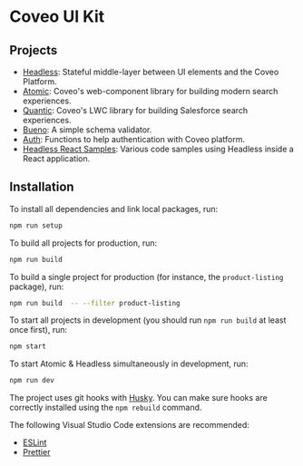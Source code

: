# Coveo UI Kit

## Projects

- [Headless](packages/headless): Stateful middle-layer between UI elements and the Coveo Platform.
- [Atomic](packages/atomic): Coveo's web-component library for building modern search experiences.
- [Quantic](packages/quantic): Coveo's LWC library for building Salesforce search experiences.
- [Bueno](packages/bueno): A simple schema validator.
- [Auth](packages/auth): Functions to help authentication with Coveo platform.
- [Headless React Samples](packages/samples/headless-react): Various code samples using Headless inside a React application.

## Installation

To install all dependencies and link local packages, run:

```sh
npm run setup
```

To build all projects for production, run:

```sh
npm run build
```

To build a single project for production (for instance, the `product-listing` package), run:

```sh
npm run build  -- --filter product-listing
```

To start all projects in development (you should run `npm run build` at least once first), run:

```sh
npm start
```

To start Atomic & Headless simultaneously in development, run:

```sh
npm run dev
```

The project uses git hooks with [Husky](https://www.npmjs.com/package/husky). You can make sure hooks are correctly installed using the `npm rebuild` command.

The following Visual Studio Code extensions are recommended:

- [ESLint](https://marketplace.visualstudio.com/items?itemName=dbaeumer.vscode-eslint)
- [Prettier](https://marketplace.visualstudio.com/items?itemName=esbenp.prettier-vscode)
